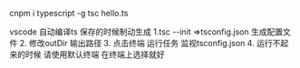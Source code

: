 cnpm i typescript -g
 tsc hello.ts

 vscode 自动编译ts 保存的时候制动生成
 1.tsc --init =>tsconfig.json 生成配置文件
 2. 修改outDir 输出路径
 3. 点击终端  运行任务  监视tsconfig.json
 4. 运行不起来的时候  请使用默认终端 在终端上选择就好